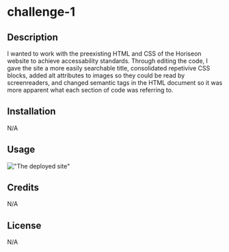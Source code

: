 # challenge-1

## Description

I wanted to work with the preexisting HTML and CSS of the Horiseon website to achieve accessability standards. Through editing the code, I gave the site a more easily searchable title, consolidated repetivive CSS blocks, added alt attributes to images so they could be read by screenreaders, and changed semantic tags in the HTML document so it was more apparent what each section of code was referring to.

## Installation

N/A

## Usage
   !["The deployed site"](./assets/images/challenge-screenshot.png)
    
## Credits

N/A

## License

N/A
